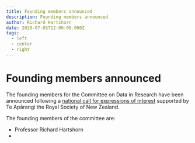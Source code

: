 ```yaml
---
title: Founding members announced
description: Founding members announced
author: Richard Hartshorn
date: 2020-07-05T12:00:00.000Z
tags:
  - left
  - center
  - right
---
```

# Founding members announced

T﻿he founding members for the Committee on Data in Research have been announced following a [national call for expressions of interest](https://www.royalsociety.org.nz/news/aotearoa-new-zealand-national-committee-on-data-in-research-request-for-expressions-of-interest/) supported by Te Apārangi the Royal Society of New Zealand.

T﻿he founding members of the committee are:

* P﻿rofessor Richard Hartshorn
*